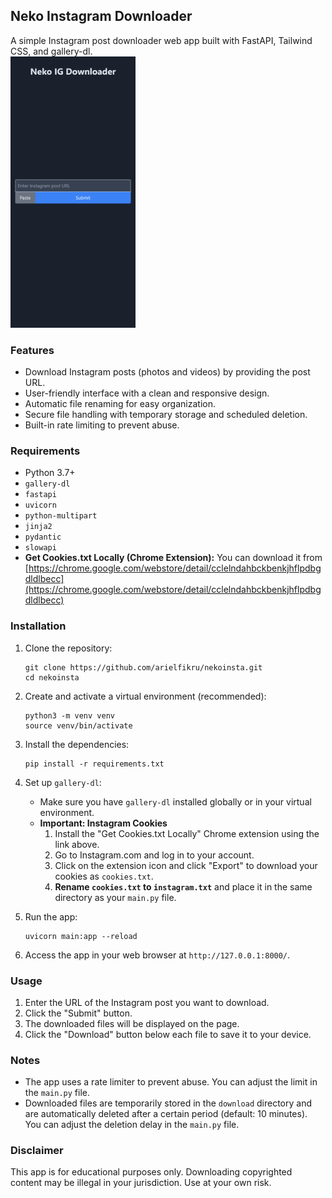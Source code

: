 ## Neko Instagram Downloader

A simple Instagram post downloader web app built with FastAPI, Tailwind CSS, and gallery-dl.
<br>
<img src="assets/screenshot.png" alt="screenshot" width="200"/>

### Features

- Download Instagram posts (photos and videos) by providing the post URL.
- User-friendly interface with a clean and responsive design.
- Automatic file renaming for easy organization.
- Secure file handling with temporary storage and scheduled deletion.
- Built-in rate limiting to prevent abuse.

### Requirements

- Python 3.7+
- `gallery-dl`
- `fastapi`
- `uvicorn`
- `python-multipart`
- `jinja2`
- `pydantic`
- `slowapi`
- **Get Cookies.txt Locally (Chrome Extension):** You can download it from [https://chrome.google.com/webstore/detail/cclelndahbckbenkjhflpdbgdldlbecc](https://chrome.google.com/webstore/detail/cclelndahbckbenkjhflpdbgdldlbecc)

### Installation

1. Clone the repository:

   ```
   git clone https://github.com/arielfikru/nekoinsta.git
   cd nekoinsta
   ```

2. Create and activate a virtual environment (recommended):

   ```
   python3 -m venv venv
   source venv/bin/activate
   ```

3. Install the dependencies:

   ```
   pip install -r requirements.txt
   ```

4. Set up `gallery-dl`:

   - Make sure you have `gallery-dl` installed globally or in your virtual environment.
   - **Important: Instagram Cookies**
       1. Install the "Get Cookies.txt Locally" Chrome extension using the link above.
       2.  Go to Instagram.com and log in to your account.
       3. Click on the extension icon and click "Export" to download your cookies as `cookies.txt`.
       4. **Rename `cookies.txt` to `instagram.txt`** and place it in the same directory as your `main.py` file. 

5. Run the app:

   ```
   uvicorn main:app --reload
   ```

6. Access the app in your web browser at `http://127.0.0.1:8000/`.

### Usage

1. Enter the URL of the Instagram post you want to download.
2. Click the "Submit" button.
3. The downloaded files will be displayed on the page.
4. Click the "Download" button below each file to save it to your device.

### Notes

- The app uses a rate limiter to prevent abuse. You can adjust the limit in the `main.py` file.
- Downloaded files are temporarily stored in the `download` directory and are automatically deleted after a certain period (default: 10 minutes). You can adjust the deletion delay in the `main.py` file.

### Disclaimer

This app is for educational purposes only. Downloading copyrighted content may be illegal in your jurisdiction. Use at your own risk. 
